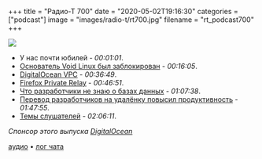+++
title = "Радио-Т 700"
date = "2020-05-02T19:16:30"
categories = ["podcast"]
image = "images/radio-t/rt700.jpg"
filename = "rt_podcast700"
+++

![](https://radio-t.com/images/radio-t/rt700.jpg)

- У нас почти юбилей - *00:01:01*.
- [Основатель Void Linux был заблокирован](https://www.opennet.ru/opennews/art.shtml?num=52809) - *00:16:05*.
- [DigitalOcean VPC](https://www.digitalocean.com/products/vpc/) - *00:36:49*.
- [Firefox Private Relay](https://relay.firefox.com) - *00:46:51*.
- [Что разработчики не знаю о базах данных](https://medium.com/@rakyll/things-i-wished-more-developers-knew-about-databases-2d0178464f78) - *01:07:38*.
- [Перевод разработчиков на удалёнку повысил продуктивность](https://habr.com/ru/post/499220/) - *01:47:55*.
- [Темы слушателей](https://radio-t.com/p/2020/04/28/prep-700/) - *02:06:11*.

*Спонсор этого выпуска [DigitalOcean](https://do.co/radiot)*


[аудио](https://cdn.radio-t.com/rt_podcast700.mp3) • [лог чата](https://chat.radio-t.com/logs/radio-t-700.html)
<audio src="https://cdn.radio-t.com/rt_podcast700.mp3" preload="none"></audio>
